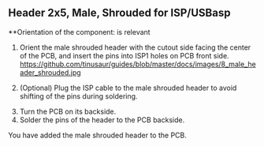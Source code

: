 ## Header 2x5, Male, Shrouded for ISP/USBasp

**Orientation of the component: is relevant
<!-- unclear-reword: orientation -->

1. Orient the male shrouded header with the cutout side facing the center of the PCB, and insert the pins into ISP1 holes on PCB front side.
https://github.com/tinusaur/guides/blob/master/docs/images/8_male_header_shrouded.jpg
<!-- image-edit: orientation is wrong -->
2. (Optional) Plug the ISP cable to the male shrouded header to avoid shifting of the pins during soldering.
<!-- content-add: pins shift because plastic parts melt -->
3. Turn the PCB on its backside.
4. Solder the pins of the header to the PCB backside. 

You have added the male shrouded header to the PCB.
